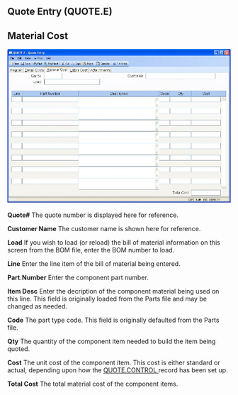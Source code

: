 ##  Quote Entry (QUOTE.E)

<PageHeader />

##  Material Cost

![](./QUOTE-E-3.jpg)

**Quote#** The quote number is displayed here for reference.  
  
**Customer Name** The customer name is shown here for reference.  
  
**Load** If you wish to load (or reload) the bill of material information on
this screen from the BOM file, enter the BOM number to load.  
  
**Line** Enter the line item of the bill of material being entered.  
  
**Part.Number** Enter the component part number.  
  
**Item Desc** Enter the decription of the component material being used on
this line. This field is originally loaded from the Parts file and may be
changed as needed.  
  
**Code** The part type code. This field is originally defaulted from the Parts
file.  
  
**Qty** The quantity of the component item needed to build the item being
quoted.  
  
**Cost** The unit cost of the component item. This cost is either standard or actual, depending upon how the [ QUOTE.CONTROL ](../../../../../../../../../../../../rover/AP-OVERVIEW/AP-ENTRY/AP-E/AP-E-1/CURRENCY-CONTROL/SO-E/MRK-CONTROL/MRK-CONTROL-1/SOQUOTE-E/SOQUOTE-E-1/QUOTE-CONTROL) record has been set up.   
  
**Total Cost** The total material cost of the component items.  
  
  
<badge text= "Version 8.10.57" vertical="middle" />

<PageFooter />